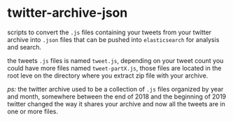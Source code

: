 # twitter-archive-json

scripts to convert the `.js` files containing your tweets from your twitter archive into `.json` files that can be pushed into `elasticsearch` for analysis and search.

the tweets `.js` files is named `tweet.js`, depending on your tweet count you could have more files named `tweet-partX.js`, those files are located in the root leve on the directory where you extract zip file with your archive.

*ps:* the twitter archive used to be a collection of `.js` files organized by year and month, somewhere between the end of 2018 and the beginning of 2019 twitter changed the way it shares your archive and now all the tweets are in one or more files.